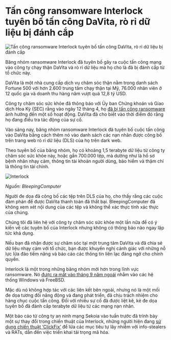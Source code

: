 # Tấn công ransomware Interlock tuyên bố tấn công DaVita, rò rỉ dữ liệu bị đánh cắp

![Tấn công ransomware Interlock tuyên bố tấn công DaVita, rò rỉ dữ liệu bị đánh cắp](https://www.bleepstatic.com/content/hl-images/2024/11/03/interlock-header.jpg)

Băng nhóm ransomware Interlock đã tuyên bố gây ra cuộc tấn công mạng vào công ty chạy thận DaVita và rò rỉ dữ liệu mà họ cho là đã bị đánh cắp từ tổ chức này.

DaVita là một nhà cung cấp dịch vụ chăm sóc thận nằm trong danh sách Fortune 500 với hơn 2.600 trung tâm chạy thận tại Mỹ, 76.000 nhân viên ở 12 quốc gia và doanh thu hàng năm vượt quá 12,8 tỷ USD.

Công ty chăm sóc sức khỏe đã thông báo với Ủy ban Chứng khoán và Giao dịch Hoa Kỳ (SEC) rằng vào ngày 12 tháng 4, họ [đã bị tấn công ransomware](https://www.bleepingcomputer.com/news/security/kidney-dialysis-firm-davita-hit-by-weekend-ransomware-attack/) ảnh hưởng đến một số hoạt động. DaVita đã cho biết vào thời điểm đó rằng họ đang điều tra tác động của sự cố.

Vào sáng nay, băng nhóm ransomware Interlock đã tuyên bố cuộc tấn công vào DaVita bằng cách thêm nó vào danh sách các nạn nhân được công bố trên trang web rò rỉ dữ liệu (DLS) của họ trên dark web.

Theo tuyên bố của băng nhóm, họ có khoảng 1,5 terabyte dữ liệu từ công ty chăm sóc sức khỏe này, hoặc gần 700.000 tệp, mà dường như là hồ sơ bệnh nhân nhạy cảm, thông tin tài khoản người dùng, bảo hiểm và thậm chí là thông tin tài chính.

![Interlock](https://www.bleepstatic.com/images/news/u/1220909/2025/April/interlock.jpg)

_Nguồn: BleepingComputer_

Người đe dọa đã công bố các tệp trên DLS của họ, cho thấy rằng các cuộc đàm phán để được DaVita thanh toán đã thất bại. BleepingComputer đã không xem xét nội dung của các tệp và không thể xác thực tính xác thực của chúng.

Chúng tôi đã liên hệ với công ty chăm sóc sức khỏe một lần nữa để có ý kiến về các tuyên bố của Interlock nhưng không có thông báo nào ngay lập tức khả dụng.

Nếu bạn đã nhận được sự chăm sóc tại một trung tâm DaVita và đã chia sẻ dữ liệu nhạy cảm với tổ chức, bạn được khuyến nghị cảnh giác với những nỗ lực lừa đảo tiềm năng và báo cáo các thông tin liên lạc đáng ngờ cho chính quyền.

Interlock là một trong những băng nhóm mới hơn trong lĩnh vực ransomware. Nó [được ra mắt vào tháng 9 năm ngoái](https://www.bleepingcomputer.com/news/security/meet-interlock-the-new-ransomware-targeting-freebsd-servers/) nhằm vào các hệ thống Windows và FreeBSD.

Mặc dù nó không hợp tác với các liên kết bên ngoài, nhưng nó là một mối đe dọa tương đối năng động và đang phát triển, đã chịu trách nhiệm cho hàng chục cuộc tấn công. Đối với nhiều sự cố đã được liệt kê, kẻ đe dọa tuyên bố đã đánh cắp terabyte dữ liệu từ các mạng nạn nhân.

Một báo cáo từ công ty an ninh mạng Sekoia vào tuần trước đã trình bày một sự thay đổi trong chiến thuật của Interlock, những người hiện đang [sử dụng chiến thuật ‘ClickFix’](https://www.bleepingcomputer.com/news/security/interlock-ransomware-gang-pushes-fake-it-tools-in-clickfix-attacks/) để lừa các mục tiêu tự lây nhiễm với info-stealers và RATs, dẫn đến việc triển khai tải trọng mã hóa.